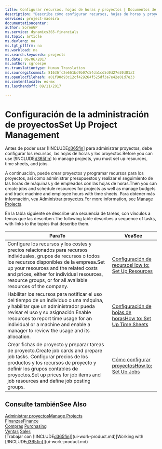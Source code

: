 ```yaml
---
title: Configurar recursos, hojas de horas y proyectos | Documentos de Microsoft
description: "Describe cómo configurar recursos, hojas de horas y proyectos para administrar proyectos."
services: project-madeira
documentationcenter: 
author: SorenGP
ms.service: dynamics365-financials
ms.topic: article
ms.devlang: na
ms.tgt_pltfrm: na
ms.workload: na
ms.search.keywords: projects
ms.date: 06/06/2017
ms.author: sgroespe
ms.translationtype: Human Translation
ms.sourcegitcommit: 81636fc2e661bd9b07c54da1cd5d0d27e30d01a2
ms.openlocfilehash: a01f90d93c12cf429264f525df3a7e42e01d7e33
ms.contentlocale: es-mx
ms.lasthandoff: 09/11/2017

---
```

# <a name="set-up-project-management"></a><span data-ttu-id="625ac-103">Configuración de la administración de proyectos</span><span class="sxs-lookup"><span data-stu-id="625ac-103">Set Up Project Management</span></span>
<span data-ttu-id="625ac-104">Antes de poder usar [!INCLUDE[d365fin](includes/d365fin_md.md)] para administrar proyectos, debe configurar los recursos, las hojas de horas y los proyectos.</span><span class="sxs-lookup"><span data-stu-id="625ac-104">Before you can use [!INCLUDE[d365fin](includes/d365fin_md.md)] to manage projects, you must set up resources, time sheets, and jobs.</span></span>

<span data-ttu-id="625ac-105">A continuación, puede crear proyectos y programar recursos para los proyectos, así como administrar presupuestos y realizar el seguimiento de las horas de máquinas y de empleados con las hojas de horas.</span><span class="sxs-lookup"><span data-stu-id="625ac-105">Then you can create jobs and schedule resources for projects as well as manage budgets and track machine and employee hours with time sheets.</span></span> <span data-ttu-id="625ac-106">Para obtener más información, vea [Administrar proyectos](projects-manage-projects.md).</span><span class="sxs-lookup"><span data-stu-id="625ac-106">For more information, see [Manage Projects](projects-manage-projects.md).</span></span>  

<span data-ttu-id="625ac-107">En la tabla siguiente se describe una secuencia de tareas, con vínculos a temas que las describen.</span><span class="sxs-lookup"><span data-stu-id="625ac-107">The following table describes a sequence of tasks, with links to the topics that describe them.</span></span>

| <span data-ttu-id="625ac-108">Para</span><span class="sxs-lookup"><span data-stu-id="625ac-108">To</span></span> | <span data-ttu-id="625ac-109">Vea</span><span class="sxs-lookup"><span data-stu-id="625ac-109">See</span></span> |
| --- | --- |
| <span data-ttu-id="625ac-110">Configure los recursos y los costes y precios relacionados para recursos individuales, grupos de recursos o todos los recursos disponibles de la empresa.</span><span class="sxs-lookup"><span data-stu-id="625ac-110">Set up your resources and the related costs and prices, either for individual resources, resource groups, or for all available resources of the company.</span></span> |[<span data-ttu-id="625ac-111">Configuración de recursos</span><span class="sxs-lookup"><span data-stu-id="625ac-111">How to: Set Up Resources</span></span>](projects-how-setup-resources.md) |
| <span data-ttu-id="625ac-112">Habilitar los recursos para notificar el uso del tiempo de un individuo o una máquina, y habilitar que un administrador pueda revisar el uso y su asignación.</span><span class="sxs-lookup"><span data-stu-id="625ac-112">Enable resources to report time usage for an individual or a machine and enable a manager to review the usage and its allocation.</span></span> |[<span data-ttu-id="625ac-113">Configuración de hojas de horas</span><span class="sxs-lookup"><span data-stu-id="625ac-113">How to: Set Up Time Sheets</span></span>](projects-how-setup-time-sheets.md) |
| <span data-ttu-id="625ac-114">Crear fichas de proyecto y preparar tareas de proyecto.</span><span class="sxs-lookup"><span data-stu-id="625ac-114">Create job cards and prepare job tasks.</span></span> <span data-ttu-id="625ac-115">Configurar precios de los productos y los recursos de proyecto y definir los grupos contables de proyectos.</span><span class="sxs-lookup"><span data-stu-id="625ac-115">Set up prices for job items and job resources and define job posting groups.</span></span> |[<span data-ttu-id="625ac-116">Cómo configurar proyectos</span><span class="sxs-lookup"><span data-stu-id="625ac-116">How to: Set Up Jobs</span></span>](projects-how-setup-jobs.md) |

## <a name="see-also"></a><span data-ttu-id="625ac-117">Consulte también</span><span class="sxs-lookup"><span data-stu-id="625ac-117">See Also</span></span>
[<span data-ttu-id="625ac-118">Administrar proyectos</span><span class="sxs-lookup"><span data-stu-id="625ac-118">Manage Projects</span></span>](projects-manage-projects.md)  
[<span data-ttu-id="625ac-119">Finanzas</span><span class="sxs-lookup"><span data-stu-id="625ac-119">Finance</span></span>](finance.md)  
<span data-ttu-id="625ac-120">[Compras](purchasing-manage-purchasing.md)       </span><span class="sxs-lookup"><span data-stu-id="625ac-120">[Purchasing](purchasing-manage-purchasing.md)       </span></span>  
<span data-ttu-id="625ac-121">[Ventas](sales-manage-sales.md)   </span><span class="sxs-lookup"><span data-stu-id="625ac-121">[Sales](sales-manage-sales.md)   </span></span>  
<span data-ttu-id="625ac-122">[Trabajar con [!INCLUDE[d365fin](includes/d365fin_md.md)]](ui-work-product.md)</span><span class="sxs-lookup"><span data-stu-id="625ac-122">[Working with [!INCLUDE[d365fin](includes/d365fin_md.md)]](ui-work-product.md)</span></span>  

